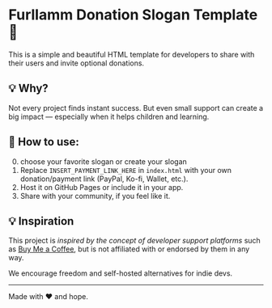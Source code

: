 # Furllamm Donation Slogan Template 🎁

This is a simple and beautiful HTML template for developers to share with their users and invite optional donations.

## 💡 Why?

Not every project finds instant success. But even small support can create a big impact — especially when it helps children and learning.

## 🧰 How to use:
0. choose your favorite slogan or create your slogan
1. Replace `INSERT_PAYMENT_LINK_HERE` in `index.html` with your own donation/payment link (PayPal, Ko-fi, Wallet, etc.).
2. Host it on GitHub Pages or include it in your app.
3. Share with your community, if you feel like it.

## 💡 Inspiration

This project is *inspired by the concept of developer support platforms* such as [Buy Me a Coffee](https://www.buymeacoffee.com), but is not affiliated with or endorsed by them in any way.

We encourage freedom and self-hosted alternatives for indie devs.


---

Made with ❤️ and hope.
